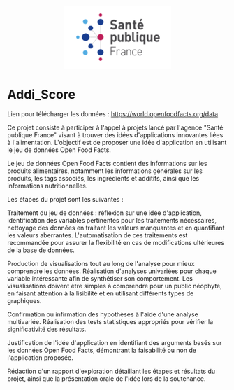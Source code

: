 <p align="center">
  <img src="https://github.com/saraharouni/Addi_Score/blob/main/logo.png?raw=true" alt="Alt Text">
</p>


# Addi_Score

Lien pour télécharger les données :
https://world.openfoodfacts.org/data

Ce projet consiste à participer à l'appel à projets lancé par l'agence "Santé publique France" visant à trouver des idées d'applications innovantes liées à l'alimentation. L'objectif est de proposer une idée d'application en utilisant le jeu de données Open Food Facts.

Le jeu de données Open Food Facts contient des informations sur les produits alimentaires, notamment les informations générales sur les produits, les tags associés, les ingrédients et additifs, ainsi que les informations nutritionnelles.

Les étapes du projet sont les suivantes :

Traitement du jeu de données : réflexion sur une idée d'application, identification des variables pertinentes pour les traitements nécessaires, nettoyage des données en traitant les valeurs manquantes et en quantifiant les valeurs aberrantes. L'automatisation de ces traitements est recommandée pour assurer la flexibilité en cas de modifications ultérieures de la base de données.

Production de visualisations tout au long de l'analyse pour mieux comprendre les données. Réalisation d'analyses univariées pour chaque variable intéressante afin de synthétiser son comportement. Les visualisations doivent être simples à comprendre pour un public néophyte, en faisant attention à la lisibilité et en utilisant différents types de graphiques.

Confirmation ou infirmation des hypothèses à l'aide d'une analyse multivariée. Réalisation des tests statistiques appropriés pour vérifier la significativité des résultats.

Justification de l'idée d'application en identifiant des arguments basés sur les données Open Food Facts, démontrant la faisabilité ou non de l'application proposée.

Rédaction d'un rapport d'exploration détaillant les étapes et résultats du projet, ainsi que la présentation orale de l'idée lors de la soutenance.

